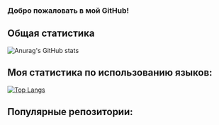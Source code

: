 ### Добро пожаловать в мой GitHub!

## Общая статистика

![Anurag's GitHub stats](https://github-readme-stats.vercel.app/api?username=bramerto-cmd&show_icons=true&theme=radical)

## Моя статистика по использованию языков:

[![Top Langs](https://github-readme-stats.vercel.app/api/top-langs/?username=bramerto-cmd)](https://github.com/anuraghazra/github-readme-stats)

## Популярные репозитории:
